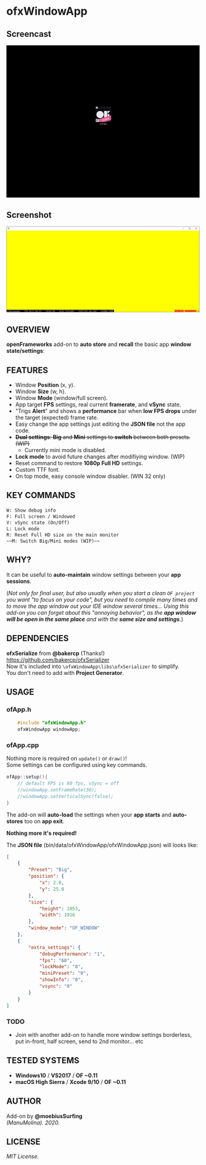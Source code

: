# ofxWindowApp

## Screencast

![screenshot](readme_images/ofxWindowApp.gif?raw=true "MoebiusSurfing")


## Screenshot

![screenshot](readme_images/screenshot2.JPG?raw=true "MoebiusSurfing")



## OVERVIEW

**openFrameworks** add-on to **auto store** and **recall** the basic app **window state/settings**:


## FEATURES

* Window **Position** (x, y). 
* Window **Size** (w, h). 
* Window **Mode** (window/full screen).
* App target **FPS** settings, real current **framerate**, and **vSync** state. 
* "Trigs **Alert**" and shows a **performance** bar when **low FPS drops** under the target (expected) frame rate.
* Easy change the app settings just editing the **JSON file** not the app code.
* ~~**Dual settings**: **Big** and **Mini** settings to **switch** between both presets. (WIP)~~  
    * Currently mini mode is disabled. 
* **Lock mode** to avoid future changes after modifiying window. (WIP)
* Reset command to restore **1080p Full HD** settings.
* Custom TTF font.
* On top mode, easy console window disabler. (WIN 32 only)

## KEY COMMANDS

```
W: Show debug info  
F: Full screen / Windowed  
V: vSync state (On/Off)  
L: Lock mode  
R: Reset Full HD size on the main monitor  
~~M: Switch Big/Mini modes (WIP)~~  
```

## WHY?

It can be useful to **auto-maintain** window settings between your **app sessions**.  

(_Not only for final user, but also usually when you start a clean ```OF project``` you want "to focus on your code", but you need to compile many times and to move the app window out your IDE window several times... Using this add-on you can forget about this "annoying behavior", as the **app window will be open in the same place** and with the **same size and settings**._)  

## DEPENDENCIES

**ofxSerialize** from **@bakercp** (Thanks!)  
https://github.com/bakercp/ofxSerializer  
Now it's included into ```\ofxWindowApp\libs\ofxSerializer``` to simplify.  
You don't need to add with **Project Generator**.

## USAGE

### ofApp.h
```.c++
    #include "ofxWindowApp.h"
    ofxWindowApp windowApp;
```

### ofApp.cpp
Nothing more is required on ```update()``` or ```draw()```!  
Some settings can be configured using key commands.  
```.c++ 
ofApp::setup(){
    // default FPS is 60 fps, vSync = off
    //windowApp.setFrameRate(30);
    //windowApp.setVerticalSync(false);
}
```

The add-on will **auto-load** the settings when your **app starts** and **auto-stores** too on **app exit**.  

**Nothing more it's required!**  

The **JSON file** (bin/data/ofxWindowApp/ofxWindowApp.json) will looks like:  
```.json
[
    {
        "Preset": "Big",
        "position": {
            "x": 2.0,
            "y": 25.0
        },
        "size": {
            "height": 1053,
            "width": 1916
        },
        "window_mode": "OF_WINDOW"
    },
    {
        "extra_settings": {
            "debugPerformance": "1",
            "fps": "60",
            "lockMode": "0",
            "miniPreset": "0",
            "showInfo": "0",
            "vsync": "0"
        }
    }
]
```

### TODO

* Join with another add-on to handle more window settings borderless, put in-front, half screen, send to 2nd monitor... etc

## TESTED SYSTEMS
- **Windows10** / **VS2017** / **OF ~0.11**
- **macOS High Sierra** / **Xcode 9/10** / **OF ~0.11**

## AUTHOR
Add-on by **@moebiusSurfing**  
*(ManuMolina). 2020.*

## LICENSE
*MIT License.*